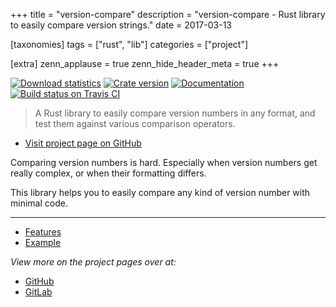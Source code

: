 +++
title = "version-compare"
description = "version-compare - Rust library to easily compare version strings."
date = 2017-03-13

[taxonomies]
tags = ["rust", "lib"]
categories = ["project"]

[extra]
zenn_applause = true
zenn_hide_header_meta = true
+++

[![Download statistics][crate-download-badge]][crate-link]
[![Crate version][crate-version-badge]][crate-link]
[![Documentation][docs-badge]][docs]
[![Build status on Travis CI][travis-master-badge]][travis-link]

[crate-version-badge]: https://img.shields.io/crates/v/version-compare.svg
[crate-download-badge]: https://img.shields.io/crates/d/version-compare.svg
[crate-license-badge]: https://img.shields.io/crates/l/version-compare.svg
[crate-link]: https://crates.io/crates/version-compare
[docs]: https://docs.rs/version-compare
[docs-badge]: https://docs.rs/version-compare/badge.svg
[travis-master-badge]: https://travis-ci.org/timvisee/version-compare.svg?branch=master
[travis-link]: https://travis-ci.org/timvisee/version-compare

> A Rust library to easily compare version numbers in any format, and test them
> against various comparison operators.

- [Visit project page on GitHub][github]

Comparing version numbers is hard. Especially when version numbers get really complex,
or when their formatting differs. 

This library helps you to easily compare any kind of version number with minimal code.

---

- [Features](https://github.com/timvisee/version-compare/#features)
- [Example](https://github.com/timvisee/version-compare/#example)

_View more on the project pages over at:_

- [GitHub][github]
- [GitLab][gitlab]

[github]: https://github.com/timvisee/version-compare
[gitlab]: https://gitlab.com/timvisee/version-compare
